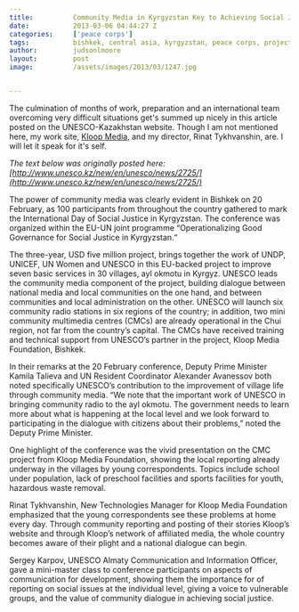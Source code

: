 ```yaml
---
title:			Community Media in Kyrgyzstan Key to Achieving Social Justice [cross-post]
date:			2013-03-06 04:44:27 Z
categories:		['peace corps']
tags:			bishkek, central asia, kyrgyzstan, peace corps, projects, service, talas, un, unesco
author:			judsonlmoore
layout:			post
image:			/assets/images/2013/03/1247.jpg


---
```


The culmination of months of work, preparation and an international team overcoming very difficult situations get's summed up nicely in this article posted on the UNESCO-Kazakhstan website. Though I am not mentioned here, my work site, [Kloop Media,](http://kloop.kg) and my director, Rinat Tykhvanshin, are. I will let it speak for it's self.

_The text below was originally posted here: [http://www.unesco.kz/new/en/unesco/news/2725/](http://www.unesco.kz/new/en/unesco/news/2725/)_

The power of community media was clearly evident in Bishkek on 20 February, as 100 participants from throughout the country gathered to mark the International Day of Social Justice in Kyrgyzstan. The conference was organized within the EU-UN joint programme “Operationalizing Good Governance for Social Justice in Kyrgyzstan.“

The three-year, USD five million project, brings together the work of UNDP, UNICEF, UN Women and UNESCO in this EU-backed project to improve seven basic services in 30 villages, ayl okmotu in Kyrgyz. UNESCO leads the community media component of the project, building dialogue between national media and local communities on the one hand, and between communities and local administration on the other. UNESCO will launch six community radio stations in six regions of the country; in addition, two mini community multimedia centres (CMCs) are already operational in the Chui region, not far from the country’s capital. The CMCs have received training and technical support from UNESCO’s partner in the project, Kloop Media Foundation, Bishkek.

In their remarks at the 20 February conference, Deputy Prime Minister Kamila Talieva and UN Resident Coordinator Alexander Avanessov both noted specifically UNESCO’s contribution to the improvement of village life through community media. “We note that the important work of UNESCO in bringing community radio to the ayl okmotu. The government needs to learn more about what is happening at the local level and we look forward to participating in the dialogue with citizens about their problems,” noted the Deputy Prime Minister.

One highlight of the conference was the vivid presentation on the CMC project from Kloop Media Foundation, showing the local reporting already underway in the villages by young correspondents. Topics include school under population, lack of preschool facilities and sports facilities for youth, hazardous waste removal.

Rinat Tykhvanshin, New Technologies Manager for Kloop Media Foundation emphasized that the young correspondents see these problems at home every day. Through community reporting and posting of their stories Kloop’s website and through Kloop’s network of affiliated media, the whole country becomes aware of their plight and a national dialogue can begin.

Sergey Karpov, UNESCO Almaty Communication and Information Officer, gave a mini-master class to conference participants on aspects of communication for development, showing them the importance for of reporting on social issues at the individual level, giving a voice to vulnerable groups, and the value of community dialogue in achieving social justice.
